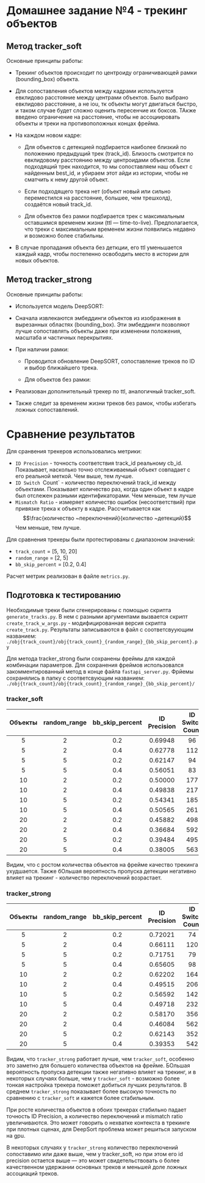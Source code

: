 # Домашнее задание №4 - трекинг объектов
## Метод tracker_soft
Основные принципы работы:

- Трекинг объектов происходит по центроиду ограничивающей рамки (bounding_box) объекта.

- Для сопоставления объектов между кадрами используется евклидово расстояние между центрами объектов.
Было выбрано евклидово расстояние, а не iou, тк объекты могут двигаться быстро, и таком случае будет сложно оценить пересенчие их боксов. ТАкже введено ограничение на расстояние, чтобы не ассоциировать объекты и треки на противоположных концах фрейма.

- На каждом новом кадре:

    - Для объектов с детекцией подбирается наиболее близкий по положению предыдущий трек (track_id). Близость смотрится по евклидовому расстоянию между центроидами объектов. Если подходящий трек находится, то мы сопоставляем наш объект с найденным best_id, и убираем этот айди из истории, чтобы не сматчить к нему другой объект.

    - Если подходящего трека нет (объект новый или сильно переместился на расстояние, большее, чем трешхолд), создаётся новый track_id.

    - Для объектов без рамки подбирается трек с максимальным оставшимся временем жизни (ttl — time-to-live). Предполагается, что треки с максимальным временем жизни появились недавно и возможно более стабильны.

- В случае пропадания объекта без деткции, его ttl уменьшается каждый кадр, чтобы постепенно освободить место в истории для новых объектов.

## Метод tracker_strong

Основные принципы работы:

- Используется модель DeepSORT:

- Сначала извлекаются эмбеддинги объектов из изображения в вырезанных областях (bounding_box). Эти эмбеддинги позволяют лучше сопоставлять объекты даже при изменении положения, масштаба и частичных перекрытиях.

- При наличии рамки:

    - Проводится обновление DeepSORT, сопоставление треков по ID и выбор ближайшего трека.

    - Для объектов без рамки:

- Реализован дополнительный трекер по ttl, аналогичный tracker_soft.

- Также следит за временем жизни треков без рамок, чтобы избегать ложных сопоставлений.


# Сравнение результатов
Для сранвения трекеров использовались метрики:
-  `ID Precision` - точность соответствия track_id реальному cb_id. Показывает, насколько точно отслеживаемый объект совпадает с его реальной меткой. Чем выше, тем лучше.
- `ID Switch `Count` - количество переключений track_id между объектами. Показывает количество раз, когда один объект в кадре был отслежен разными идентификаторами. Чем меньше, тем лучше
- `Mismatch Ratio` - измеряет количество ошибок (несоответствий) при привязке трека к объекту в кадре. Рассчитывается как $$\frac{количество ~переключений}{количество ~детекций}$$ Чем меньше, тем лучше.

Для сравнения трекеры были протестированы с диапазоном значений:
- `track_count` = [5, 10, 20]
- `random_range` = [2, 5]
- `bb_skip_percent` = [0.2, 0.4]

Расчет метрик реализован в файле `metrics.py`.

## Подготовка к тестированию
Необходимые треки были сгенерированы с помощью скрипта `generate_tracks.py`. В нем с разными аргументами вызвается скрипт `create_track_w_args.py` - модифицированная версия скрипта `create_track.py`. Результаты записываются в файл с соответсвуующим названием: `./obj{track_count}/obj{track_count}_{random_range}_{bb_skip_percent}.py`

Для метода tracker_strong были сохранены фреймы для каждой комбинации параметров. Для сохранения фреймов использовался закомментированный метод в конце файла `fastapi_server.py`. Фрйемы сохранялись в папку с соответсвующим названием: `./obj{track_count}/obj{track_count}_{random_range}_{bb_skip_percent}/`
### tracker_soft

| Объекты | random_range | bb_skip_percent | ID Precision | ID Switch Count | Mismatch Ratio |
|:-------:|:------------:|:---------------:|:------------:|:---------------:|:--------------:|
|   5     |      2       |       0.2       |   0.69948    |       96        |     0.59627    |
|   5     |      2       |       0.4       |   0.62778    |      112        |     1.02752    |
|   5     |      5       |       0.2       |   0.62147    |       94        |     0.69630    |
|   5     |      5       |       0.4       |   0.56051    |       83        |     0.90217    |
|  10     |      2       |       0.2       |   0.50000    |      177        |     0.67045    |
|  10     |      2       |       0.4       |   0.49838    |      217        |     1.11856    |
|  10     |      5       |       0.2       |   0.54341    |      185        |     0.72835    |
|  10     |      5       |       0.4       |   0.50565    |      261        |     1.24880    |
|  20     |      2       |       0.2       |   0.45882    |      498        |     0.79680    |
|  20     |      2       |       0.4       |   0.36684    |      592        |     1.32438    |
|  20     |      5       |       0.2       |   0.39484    |      495        |     0.85492    |
|  20     |      5       |       0.4       |   0.38005    |      563        |     1.23465    |

Видим, что с ростом количества объектов на фрейме качество трекинга ухудшается. Также бОльшая вероятность пропуска детекции негативно влияет на трекинг - количество переключений возрастает.
### tracker_strong


| Объекты | random_range | bb_skip_percent | ID Precision | ID Switch Count | Mismatch Ratio |
|:-------:|:------------:|:---------------:|:------------:|:---------------:|:--------------:|
|   5     |      2       |       0.2       |   0.72021    |       74        |     0.45963    |
|   5     |      2       |       0.4       |   0.66111    |      120        |     1.10092    |
|   5     |      5       |       0.2       |   0.71751    |       79        |     0.58519    |
|   5     |      5       |       0.4       |   0.65605    |       98        |     1.06522    |
|  10     |      2       |       0.2       |   0.62202    |      164        |     0.62121    |
|  10     |      2       |       0.4       |   0.49515    |      206        |     1.06186    |
|  10     |      5       |       0.2       |   0.56592    |      142        |     0.55906    |
|  10     |      5       |       0.4       |   0.49718    |      232        |     1.11005    |
|  20     |      2       |       0.2       |   0.58170    |      356        |     0.56960    |
|  20     |      2       |       0.4       |   0.46084    |      562        |     1.25727    |
| 20      | 5            | 0.2             | 0.62143      | 352             | 0.60794        |
| 20      | 5            | 0.4             | 0.39353      | 542             | 1.188596       |

Видим, что `tracker_strong` работает лучше, чем `tracker_soft`, особенно это заметно для большего количества объектов на фрейме. БОльшая вероятность пропуска детекции также негативно влияет на трекинг, и в некоторых случаях больше, чем у `tracker_soft` - возможно более тонкая настройка трекера поможет добиться лучших результатов. В среднем `tracker_strong` показывает более высокую точность по сравнению с `tracker_soft` и кажется более стабильным.

При росте количества объектов в обоих трекерах стабильно падает точность ID Precision, а количество переключений и mismatch ratio увеличиваются. Это может говорить о нехватке контекста в трекинге при плотных сценах, для DeepSort проблема может решиться запуском на gpu.

В некоторых случаях у `tracker_strong` количество переключений сопоставимо или даже выше, чем у tracker_soft, но при этом его id precision остается выше — это может свидетельствовать о более качественном удержании основных треков и меньшей доле ложных ассоциаций треков.
